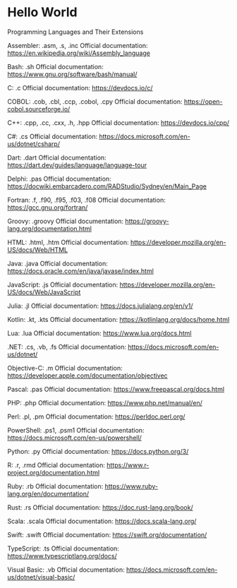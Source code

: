 # Hello World

Programming Languages and Their Extensions

Assembler: .asm, .s, .inc
Official documentation: https://en.wikipedia.org/wiki/Assembly_language

Bash: .sh
Official documentation: https://www.gnu.org/software/bash/manual/

C: .c
Official documentation: https://devdocs.io/c/

COBOL: .cob, .cbl, .ccp, .cobol, .cpy
Official documentation: https://open-cobol.sourceforge.io/

C++: .cpp, .cc, .cxx, .h, .hpp
Official documentation: https://devdocs.io/cpp/

C#: .cs
Official documentation: https://docs.microsoft.com/en-us/dotnet/csharp/

Dart: .dart
Official documentation: https://dart.dev/guides/language/language-tour

Delphi: .pas
Official documentation: https://docwiki.embarcadero.com/RADStudio/Sydney/en/Main_Page

Fortran: .f, .f90, .f95, .f03, .f08
Official documentation: https://gcc.gnu.org/fortran/

Groovy: .groovy
Official documentation: https://groovy-lang.org/documentation.html

HTML: .html, .htm
Official documentation: https://developer.mozilla.org/en-US/docs/Web/HTML

Java: .java
Official documentation: https://docs.oracle.com/en/java/javase/index.html

JavaScript: .js
Official documentation: https://developer.mozilla.org/en-US/docs/Web/JavaScript

Julia: .jl
Official documentation: https://docs.julialang.org/en/v1/

Kotlin: .kt, .kts
Official documentation: https://kotlinlang.org/docs/home.html

Lua: .lua
Official documentation: https://www.lua.org/docs.html

.NET: .cs, .vb, .fs
Official documentation: https://docs.microsoft.com/en-us/dotnet/

Objective-C: .m
Official documentation: https://developer.apple.com/documentation/objectivec

Pascal: .pas
Official documentation: https://www.freepascal.org/docs.html

PHP: .php
Official documentation: https://www.php.net/manual/en/

Perl: .pl, .pm
Official documentation: https://perldoc.perl.org/

PowerShell: .ps1, .psm1
Official documentation: https://docs.microsoft.com/en-us/powershell/

Python: .py
Official documentation: https://docs.python.org/3/

R: .r, .rmd
Official documentation: https://www.r-project.org/documentation.html

Ruby: .rb
Official documentation: https://www.ruby-lang.org/en/documentation/

Rust: .rs
Official documentation: https://doc.rust-lang.org/book/

Scala: .scala
Official documentation: https://docs.scala-lang.org/

Swift: .swift
Official documentation: https://swift.org/documentation/

TypeScript: .ts
Official documentation: https://www.typescriptlang.org/docs/

Visual Basic: .vb
Official documentation: https://docs.microsoft.com/en-us/dotnet/visual-basic/
